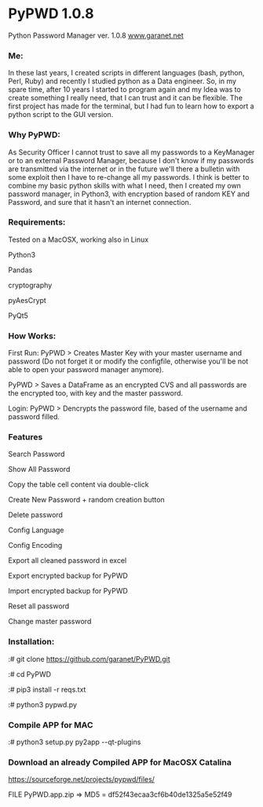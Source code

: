 # PyPWD 1.0.8
Python Password Manager ver. 1.0.8 
www.garanet.net

### Me:
In these last years, I created scripts in different languages (bash, python, Perl, Ruby) and recently I studied python as a Data engineer. So, in my spare time, after 10 years I started to program again and my Idea was to create something I really need, that I can trust and it can be flexible.
The first project has made for the terminal, but I had fun to learn how to export a python script to the GUI version.

### Why PyPWD:
As Security Officer I cannot trust to save all my passwords to a KeyManager or to an external Password Manager, because I don't know if my passwords are transmitted via the internet or in the future we'll there a bulletin with some exploit then I have to re-change all my passwords.
I think is better to combine my basic python skills with what I need, then I created my own password manager, in Python3, with encryption based of random KEY and Password, and sure that it hasn't an internet connection.

### Requirements:
Tested on a MacOSX, working also in Linux

Python3

Pandas

cryptography

pyAesCrypt

PyQt5

### How Works:
First Run:
PyPWD > Creates Master Key with your master username and password (Do not forget it or modify the configfile, otherwise you'll be not able to open your password manager anymore).

PyPWD > Saves a DataFrame as an encrypted CVS and all passwords are the encrypted too, with key and the master password.

Login:
PyPWD > Dencrypts the password file, based of the username and password filled.

### Features
Search Password

Show All Password

Copy the table cell content via double-click

Create New Password + random creation button

Delete password

Config Language

Config Encoding

Export all cleaned password in excel

Export encrypted backup for PyPWD

Import encrypted backup for PyPWD

Reset all password

Change master password

### Installation:
:# git clone https://github.com/garanet/PyPWD.git

:# cd PyPWD

:# pip3 install -r reqs.txt

:# python3 pypwd.py


### Compile APP for MAC
:# python3 setup.py py2app --qt-plugins

### Download an already Compiled APP for MacOSX Catalina

https://sourceforge.net/projects/pypwd/files/

FILE PyPWD.app.zip => MD5 = df52f43ecaa3cf6b40de1325a5e52f49


